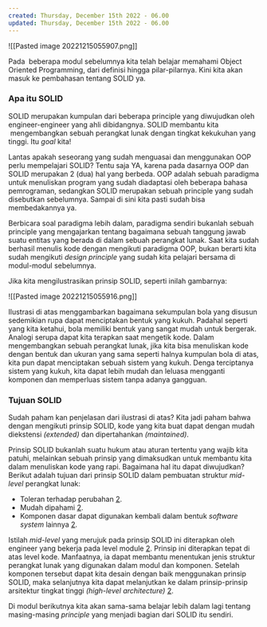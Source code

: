 ```yaml
---
created: Thursday, December 15th 2022 - 06.00
updated: Thursday, December 15th 2022 - 06.00
---
```

![[Pasted image 20221215055907.png]]

Pada  beberapa modul sebelumnya kita telah belajar memahami Object Oriented Programming, dari definisi hingga pilar-pilarnya. Kini kita akan masuk ke pembahasan tentang SOLID ya.

### Apa itu SOLID

SOLID merupakan kumpulan dari beberapa principle yang diwujudkan oleh engineer-engineer yang ahli dibidangnya. SOLID membantu kita  mengembangkan sebuah perangkat lunak dengan tingkat kekukuhan yang tinggi. Itu _goal_ kita!

Lantas apakah seseorang yang sudah menguasai dan menggunakan OOP perlu mempelajari SOLID? Tentu saja YA, karena pada dasarnya OOP dan SOLID merupakan 2 (dua) hal yang berbeda. OOP adalah sebuah paradigma untuk menuliskan program yang sudah diadaptasi oleh beberapa bahasa pemrograman, sedangkan SOLID merupakan sebuah principle yang sudah disebutkan sebelumnya. Sampai di sini kita pasti sudah bisa membedakannya ya. 

Berbicara soal paradigma lebih dalam, paradigma sendiri bukanlah sebuah principle yang mengajarkan tentang bagaimana sebuah tanggung jawab suatu entitas yang berada di dalam sebuah perangkat lunak. Saat kita sudah berhasil menulis kode dengan mengikuti paradigma OOP, bukan berarti kita sudah mengikuti _design principle_ yang sudah kita pelajari bersama di modul-modul sebelumnya.

Jika kita mengilustrasikan prinsip SOLID, seperti inilah gambarnya:  

![[Pasted image 20221215055916.png]]

Ilustrasi di atas menggambarkan bagaimana sekumpulan bola yang disusun sedemikian rupa dapat menciptakan bentuk yang kukuh. Padahal seperti yang kita ketahui, bola memiliki bentuk yang sangat mudah untuk bergerak. Analogi serupa dapat kita terapkan saat mengetik kode. Dalam mengembangkan sebuah perangkat lunak, jika kita bisa menuliskan kode dengan bentuk dan ukuran yang sama seperti halnya kumpulan bola di atas, kita pun dapat menciptakan sebuah sistem yang kukuh. Denga terciptanya sistem yang kukuh, kita dapat lebih mudah dan leluasa mengganti komponen dan memperluas sistem tanpa adanya gangguan.

### Tujuan SOLID

Sudah paham kan penjelasan dari ilustrasi di atas? Kita jadi paham bahwa dengan mengikuti prinsip SOLID, kode yang kita buat dapat dengan mudah diekstensi _(extended)_ dan dipertahankan _(maintained)_.

Prinsip SOLID bukanlah suatu hukum atau aturan tertentu yang wajib kita patuhi, melainkan sebuah prinsip yang dimaksudkan untuk membantu kita dalam menuliskan kode yang rapi. Bagaimana hal itu dapat diwujudkan? Berikut adalah tujuan dari prinsip SOLID dalam pembuatan struktur _mid-level_ perangkat lunak:

-   Toleran terhadap perubahan [2](https://learning.oreilly.com/library/view/clean-architecture-a/9780134494272/).
-   Mudah dipahami [2](https://learning.oreilly.com/library/view/clean-architecture-a/9780134494272/).
-   Komponen dasar dapat digunakan kembali dalam bentuk _software system_ lainnya [2](https://learning.oreilly.com/library/view/clean-architecture-a/9780134494272/).

Istilah _mid-level_ yang merujuk pada prinsip SOLID ini diterapkan oleh engineer yang bekerja pada level module [2](https://learning.oreilly.com/library/view/clean-architecture-a/9780134494272/). Prinsip ini diterapkan tepat di atas level kode. Manfaatnya, ia dapat membantu menentukan jenis struktur perangkat lunak yang digunakan dalam modul dan komponen. Setelah komponen tersebut dapat kita desain dengan baik menggunakan prinsip SOLID, maka selanjutnya kita dapat melanjutkan ke dalam prinsip-prinsip arsitektur tingkat tinggi _(high-level architecture)_ [2](https://learning.oreilly.com/library/view/clean-architecture-a/9780134494272/). 

Di modul berikutnya kita akan sama-sama belajar lebih dalam lagi tentang masing-masing _principle_ yang menjadi bagian dari SOLID itu sendiri.